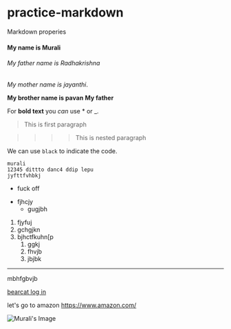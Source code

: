 # practice-markdown
Markdown properies

#### My name is Murali
###### My father name is Radhakrishna 
*My mother name is jayanthi*. <br>

**My brother name is pavan**
__My father__

For **bold text** you _can_ use * or _.
>This is first paragraph

>>>>This is nested paragraph

We can use `black` to indicate the code.
```
murali 
12345 dittto danc4 ddip lepu
jyfttfvhbkj
```
* fuck off
- fjhcjy
  - gugjbh

1. fjyfuj
2. gchgjkn
6. bjhctfkuhn[p
   1. ggkj
   6. fhvjb
   7. jbjbk
---
mbhfgbvjb

[bearcat log in](https://www.nwmissouri.edu/login/)

 let's go to amazon <https://www.amazon.com/>
 
 ![Murali's Image](https://www.google.com/url?sa=i&url=https%3A%2F%2Funsplash.com%2Fs%2Fphotos%2Fgorilla&psig=AOvVaw30EyHo-cv7cF4MPQzqqNMj&ust=1630545551248000&source=images&cd=vfe&ved=0CAsQjRxqFwoTCPDwzNXN3PICFQAAAAAdAAAAABAD)
 
 
    
  

